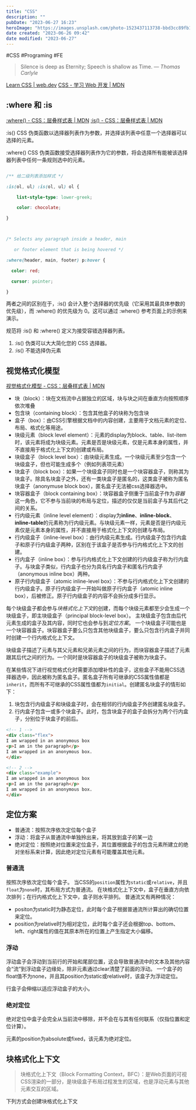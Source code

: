 ```yaml
---
title: "CSS"
description: ""
pubDate: "2023-06-27 16:23"
heroImage: "https://images.unsplash.com/photo-1523437113738-bbd3cc89fb19?ixlib=rb-4.0.3&ixid=M3wxMjA3fDB8MHxwaG90by1wYWdlfHx8fGVufDB8fHx8fA%3D%3D&auto=format&fit=crop&w=640&q=80"
date created: "2023-06-26 09:42"
date modified: "2023-06-27"
---
```


#CSS #Programing #FE

> Silence is deep as Eternity; Speech is shallow as Time.
> — <cite>Thomas Carlyle</cite>



[Learn CSS | web.dev](https://web.dev/learn/css/)
[CSS - 学习 Web 开发 | MDN](https://developer.mozilla.org/zh-CN/docs/Learn/CSS)

## **:where 和 :is**
[:where() - CSS：层叠样式表 | MDN](https://developer.mozilla.org/zh-CN/docs/Web/CSS/:where)
[:is() - CSS：层叠样式表 | MDN](https://developer.mozilla.org/zh-CN/docs/Web/CSS/:is)

:is() CSS 伪类函数以选择器列表作为参数，并选择该列表中任意一个选择器可以选择的元素。

:where() CSS 伪类函数接受选择器列表作为它的参数，将会选择所有能被该选择器列表中任何一条规则选中的元素。

```css

/** 给二级列表添加样式 */

:is(ol, ul) :is(ol, ul) ol {

    list-style-type: lower-greek;

    color: chocolate;

}



/* Selects any paragraph inside a header, main

   or footer element that is being hovered */

:where(header, main, footer) p:hover {

  color: red;

  cursor: pointer;

}

```

两者之间的区别在于，:is() 会计入整个选择器的优先级（它采用其最具体参数的优先级），而 :where() 的优先级为 0。这可以通过 :where() 参考页面上的示例来演示。

规范将 :is() 和 :where() 定义为接受容错选择器列表。
1. :is() 伪类可以大大简化您的 CSS 选择器。
2. :is() 不能选择伪元素


## 视觉格式化模型

[视觉格式化模型 - CSS：层叠样式表 | MDN](https://developer.mozilla.org/zh-CN/docs/Web/CSS/Visual_formatting_model)

- 块（block）：块在文档流中占据独立的区域，块与块之间在垂直方向按照顺序依次堆叠
- 包含块（containing block）：包含其他盒子的块称为包含块
- 盒子（box）：由CSS引擎根据文档中的内容创建，主要用于文档元素的定位、布局、格式化等用途。
- 块级元素（block level element）：元素的display为block、table、list-item时，该元素将成为块级元素。元素是否是块级元素，仅是元素本身的属性，并不直接用于格式化上下文的创建或布局。
- 块级盒子（block level box）：由块级元素生成。一个块级元素至少包含一个块级盒子，但也可能生成多个（例如列表项元素）
- 块盒子（block box）：如果一个块级盒子同时也是一个块容器盒子，则称其为块盒子。除具名块盒子之外，还有一类块盒子是匿名的，这类盒子被称为匿名块盒子（anonymuse block box），匿名盒子无法被css选择器选中。
- 块容器盒子（block containing box）：块容器盒子侧重于当前盒子作为*容器*这一角色，它不参与当前块的布局与定位，描述的仅仅是当前盒子与其后代之间的关系。
- 行内级元素（inline level element）：display为**inline**、**inline-block**、**inline-table**的元素称为行内级元素。与块级元素一样，元素是否是行内级元素仅是元素本身的属性，并不直接用于格式化上下文的创建与布局。
- 行内级盒子（inline-level box）：由行内级元素生成。行内级盒子包含行内盒子和原子行内级盒子两种，区别在于该盒子是否参与行内格式化上下文的创建。
- 行内盒子（inline box）：参与行内格式化上下文创建的行内级盒子称为行内盒子。与块盒子类似，行内盒子也分为具名行内盒子和匿名行内盒子（anonymous inline box）两种。
- 原子行内级盒子（atomic inline-level box）：不参与行内格式化上下文创建的行内级盒子。原子行内级盒子一开始叫做原子行内盒子（atomic inline box），后被修正。原子行内级盒子的内容不会拆分成多行显示。

每个块级盒子都会参与*块格式化上下文*的创建，而每个块级元素都至少会生成一个块级盒子，即主块级盒子（principal block-level box）。
主块级盒子包含由后代元素生成的盒子及其内容，同时它也会参与到*定位方案*。
一个块级盒子可能也是一个块容器盒子。块容器盒子要么只包含其他块级盒子，要么只包含行内盒子并同时创建一个行内格式化上下文。

块级盒子描述了元素与其父元素和兄弟元素之间的行为，而块容器盒子描述了元素跟其后代之间的行为。一个同时是块容器盒子的块级盒子被称为块盒子。

在某些情况下进行视觉格式化时需要添加增补性的盒子，这些盒子不能用CSS选择器选中，因此被称为匿名盒子。匿名盒子所有可继承的CSS属性值都是`inherit`，而所有不可继承的CSS属性值都为`initial`。创建匿名块盒子的情形如下：
1. 块包含行内级盒子和块级盒子时，会在相邻的行内级盒子外创建匿名块盒子。
2. 行内盒子包含一或多个块盒子。此时，包含块盒子的盒子会拆分为两个行内盒子，分别位于块盒子的前后。
```html
<!-- 1 -->
<div class="flex">
I am wrapped in an anonymous box 
<p>I am in the paragraph</p>
I am wrapped in an anonymous box.
</div>

<!-- 2 -->
<div class="example">
I am wrapped in an anonymous box 
<p>I am in the paragraph</p>
I am wrapped in an anonymous box.
</div>
```

## 定位方案

- 普通流：按照次序依次定位每个盒子
- 浮动：将盒子从普通流中单独拎出来，将其放到盒子的某一边
- 绝对定位：按照绝对位置来定位盒子，其位置根据盒子的包含元素所建立的绝对坐标系来计算，因此绝对定位元素有可能覆盖其他元素。

### 普通流

按照次序依次定位每个盒子。
当CSS的`position`属性为`static`或`relative`，并且`float`为`none`时，其布局方式为普通流。
在块格式化上下文中，盒子在垂直方向依次排列；在行内格式化上下文中，盒子则水平排列。
普通流又有两种情况：
- positon为static时为静态定位，此时每个盒子根据普通流所计算出的确切位置来定位。
- position为relative时为相对定位，此时每个盒子还会根据top、bottom、left、right属性的值在其原本所在的位置上产生指定大小偏移。

### 浮动

浮动盒子会浮动到当前行的开始和尾部位置，这会导致普通流中的文本及其他内容会“流”到浮动盒子边缘处，除非元素通过clear清楚了前面的浮动。
一个盒子的float值不为none，并且其position为static或relative时，该盒子为浮动定位。

行盒子会伸缩以适应浮动盒子的大小。

### 绝对定位

绝对定位中盒子会完全从当前流中移除，并不会在与其有任何联系（仅指位置和定位计算）。

元素的position为absolute或fixed，该元素为绝对定位。

## 块格式化上下文

>块格式化上下文（Block Formatting Context，BFC）：是Web页面的可视CSS渲染的一部分，是块级盒子布局过程发生的区域，也是浮动元素与其他元素交互的区域。

下列方式会创建块格式化上下文
